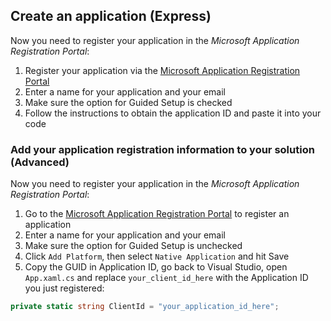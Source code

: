 
## Create an application (Express)
Now you need to register your application in the *Microsoft Application Registration Portal*:
1. Register your application via the [Microsoft Application Registration Portal](https://apps.dev.microsoft.com/portal/register-app?appType=mobileAndDesktopApp&appTech=windowsDesktop&step=configure)
2.	Enter a name for your application and your email
3.	Make sure the option for Guided Setup is checked
4.	Follow the instructions to obtain the application ID and paste it into your code

### Add your application registration information to your solution (Advanced)
Now you need to register your application in the *Microsoft Application Registration Portal*:
1. Go to the [Microsoft Application Registration Portal](https://apps.dev.microsoft.com/portal/register-app) to register an application
2. Enter a name for your application and your email 
3. Make sure the option for Guided Setup is unchecked
4. Click `Add Platform`, then select `Native Application` and hit Save
5. Copy the GUID in Application ID, go back to Visual Studio, open `App.xaml.cs` and replace `your_client_id_here` with the Application ID you just registered:

```csharp
private static string ClientId = "your_application_id_here";
```
